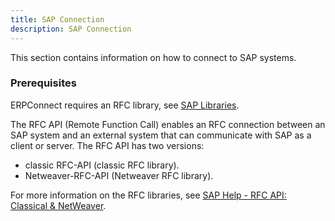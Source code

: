 ```yaml
---
title: SAP Connection
description: SAP Connection
---
```


This section contains information on how to connect to SAP systems.

### Prerequisites
ERPConnect requires an RFC library, see [SAP Libraries](../introduction/saplibraries.md).

The RFC API (Remote Function Call) enables an RFC connection between an SAP system and an external system that can communicate with SAP as a client or server.
The RFC API has two versions:

- classic RFC-API (classic RFC library).
- Netweaver-RFC-API (Netweaver RFC library). 

For more information on the RFC libraries, see [SAP Help - RFC API: Classical & NetWeaver](https://help.sap.com/saphelp_nwpi71/helpdata/en/45/18e96cd26321a1e10000000a1553f6/frameset.htm).

